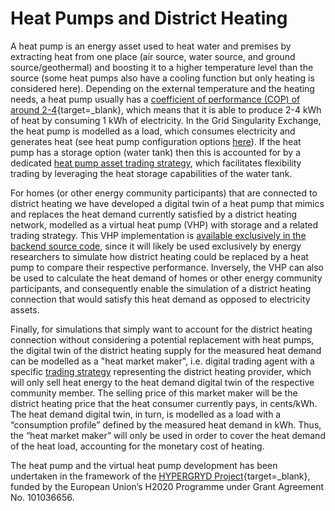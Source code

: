 # Heat Pumps and District Heating

A heat pump is an energy asset used to heat water and premises by extracting heat from one place (air source, water source, and ground source/geothermal) and boosting it to a higher temperature level than the source (some heat pumps also have a cooling function but only heating is considered here). Depending on the external temperature and the heating needs, a heat pump usually has a [coefficient of performance (COP) of around 2-4](https://www.sciencedirect.com/topics/engineering/coefficient-of-performance/){target=_blank}, which means that it is able to produce 2-4 kWh of heat by consuming 1 kWh of electricity. In the Grid Singularity Exchange, the heat pump is modelled as a load, which consumes electricity and generates heat (see heat pump configuration options [here](heat-pump.md#heat-pump-asset-configuration-options)).  If the heat pump has a storage option (water tank) then this is accounted for by a dedicated [heat pump asset trading strategy](heat-pump.md#heat-pump-asset-trading-strategy), which facilitates flexibility trading by leveraging the heat storage capabilities of the water tank.

For homes (or other energy community participants) that are connected to district heating we have developed a digital twin of a heat pump that mimics and replaces the heat demand currently satisfied by a district heating network, modelled as a virtual heat pump (VHP) with storage and a related trading strategy. This VHP implementation is [available exclusively in the backend source code](virtual-heat-pump.md), since it will likely be used exclusively by energy researchers to simulate how district heating could be replaced by a heat pump to compare their respective performance. Inversely, the VHP can also be used to calculate the heat demand of homes or other energy community participants, and consequently enable the simulation of a district heating connection that would satisfy this heat demand as opposed to electricity assets.

Finally, for simulations that simply want to account for the district heating connection without considering a potential replacement with heat pumps, the digital twin of the district heating supply for the measured heat demand can be modelled as a "heat market maker", i.e. digital trading agent with a specific [trading strategy](trading-agents-and-strategies) representing the district heating provider, which will only sell heat energy to the heat demand digital twin of the respective community member. The selling price of this market maker will be the district heating price that the heat consumer currently pays, in cents/kWh. The heat demand digital twin, in turn, is modelled as a load with a “consumption profile” defined by the measured heat demand in kWh. Thus, the “heat market maker” will only be used in order to cover the heat demand of the heat load, accounting for the monetary cost of heating.

The heat pump and the virtual heat pump development has been undertaken in the framework of the [HYPERGRYD Project](https://hypergryd.eu/){target=_blank}, funded by the European Union’s H2020 Programme under Grant Agreement No. 101036656.
